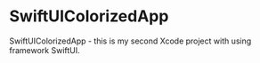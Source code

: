 # SwiftUIColorizedApp

SwiftUIColorizedApp - this is my second Xcode project with using framework SwiftUI. 
